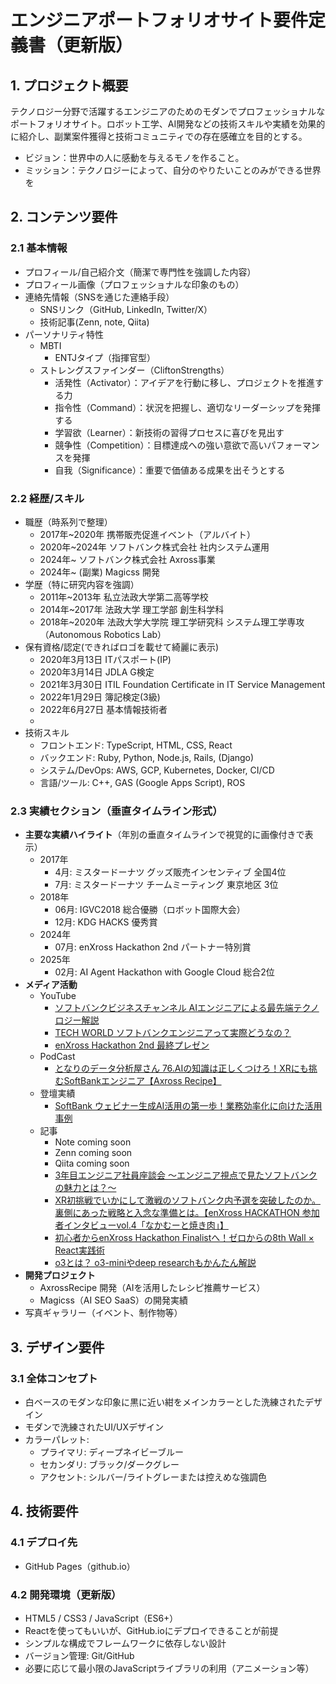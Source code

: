 # エンジニアポートフォリオサイト要件定義書（更新版）

## 1. プロジェクト概要
テクノロジー分野で活躍するエンジニアのためのモダンでプロフェッショナルなポートフォリオサイト。ロボット工学、AI開発などの技術スキルや実績を効果的に紹介し、副業案件獲得と技術コミュニティでの存在感確立を目的とする。
- ビジョン：世界中の人に感動を与えるモノを作ること。
- ミッション：テクノロジーによって、自分のやりたいことのみができる世界を

## 2. コンテンツ要件

### 2.1 基本情報
- プロフィール/自己紹介文（簡潔で専門性を強調した内容）
- プロフィール画像（プロフェッショナルな印象のもの）
- 連絡先情報（SNSを通じた連絡手段）
  - SNSリンク（GitHub, LinkedIn, Twitter/X）
  - 技術記事(Zenn, note, Qiita)
- パーソナリティ特性
  - MBTI
    - ENTJタイプ（指揮官型）
  - ストレングスファインダー（CliftonStrengths）
    - 活発性（Activator）：アイデアを行動に移し、プロジェクトを推進する力
    - 指令性（Command）：状況を把握し、適切なリーダーシップを発揮する
    - 学習欲（Learner）：新技術の習得プロセスに喜びを見出す
    - 競争性（Competition）：目標達成への強い意欲で高いパフォーマンスを発揮
    - 自我（Significance）：重要で価値ある成果を出そうとする

### 2.2 経歴/スキル
- 職歴（時系列で整理）
  - 2017年~2020年 携帯販売促進イベント（アルバイト）
  - 2020年~2024年 ソフトバンク株式会社 社内システム運用
  - 2024年~ ソフトバンク株式会社 Axross事業
  - 2024年~ (副業) Magicss 開発
- 学歴（特に研究内容を強調）
  - 2011年~2013年 私立法政大学第二高等学校
  - 2014年~2017年 法政大学 理工学部 創生科学科
  - 2018年~2020年 法政大学大学院 理工学研究科 システム理工学専攻（Autonomous Robotics Lab）
- 保有資格/認定(できればロゴを載せて綺麗に表示)
  - 2020年3月13日 ITパスポート(IP)
  - 2020年3月14日 JDLA G検定
  - 2021年3月30日 ITIL Foundation Certificate in IT Service Management
  - 2022年1月29日 簿記検定(3級)
  - 2022年6月27日 基本情報技術者
  - 
- 技術スキル
  - フロントエンド: TypeScript, HTML, CSS, React
  - バックエンド: Ruby, Python, Node.js, Rails, (Django)
  - システム/DevOps: AWS, GCP, Kubernetes, Docker, CI/CD
  - 言語/ツール: C++, GAS (Google Apps Script), ROS

### 2.3 実績セクション（垂直タイムライン形式）
- **主要な実績ハイライト**（年別の垂直タイムラインで視覚的に画像付きで表示）
  - 2017年
    - 4月: ミスタードーナツ グッズ販売インセンティブ 全国4位
    - 7月: ミスタードーナツ チームミーティング 東京地区 3位
  - 2018年
    - 06月: IGVC2018 総合優勝（ロボット国際大会）
    - 12月: KDG HACKS 優秀賞
  - 2024年
    - 07月: enXross Hackathon 2nd パートナー特別賞
  - 2025年
    - 02月: AI Agent Hackathon with Google Cloud 総合2位
- **メディア活動**
  - YouTube
    - [ソフトバンクビジネスチャンネル AIエンジニアによる最先端テクノロジー解説](https://www.youtube.com/playlist?list=PLuiKmtQJC8Im8VYeL4CeuX4VDap0ZahxO)
    - [TECH WORLD ソフトバンクエンジニアって実際どうなの？](https://www.youtube.com/watch?v=7zVhl7wIC3M&list=PLdWTmEF6jFdYNfb8YPgt35pH58zKQjFzT)
    - [enXross Hackathon 2nd 最終プレゼン](https://youtu.be/70QUKzJ-ciQ?si=x5_gNFDugCKbLJAj&t=7553)
  - PodCast
    - [となりのデータ分析屋さん 76.AIの知識は正しくつけろ！XRにも挑むSoftBankエンジニア【Axross Recipe】](https://open.spotify.com/episode/07Im8f3x9q1Bfek0coKcVM)
  - 登壇実績
    - [SoftBank ウェビナー生成AI活用の第一歩！業務効率化に向けた活用事例](https://biz.tm.softbank.jp/me16947-wbn-entry-axross.html)
  - 記事
    - Note coming soon
    - Zenn coming soon
    - Qiita coming soon
    - [3年目エンジニア社員座談会 〜エンジニア視点で見たソフトバンクの魅力とは？〜](https://www.softbank.jp/recruit/graduate/crosstalk/engineer/)
    - [XR初挑戦でいかにして激戦のソフトバンク内予選を突破したのか。裏側にあった戦略と入念な準備とは。【enXross HACKATHON 参加者インタビューvol.4「なかむーと焼き肉」】](https://note.com/enxross/n/n8faf0b017d92)
    - [初心者からenXross Hackathon Finalistへ！ゼロからの8th Wall × React実践術](https://www.softbank.jp/biz/blog/cloud-technology/articles/202412/enxross-finalist-react-8thwall/)
    - [o3とは？ o3-miniやdeep researchもかんたん解説](https://www.softbank.jp/biz/blog/business/articles/202503/o3/)
- **開発プロジェクト**
  - AxrossRecipe 開発（AIを活用したレシピ推薦サービス）
  - Magicss（AI SEO SaaS）の開発実績
- 写真ギャラリー（イベント、制作物等）


## 3. デザイン要件

### 3.1 全体コンセプト
- 白ベースのモダンな印象に黒に近い紺をメインカラーとした洗練されたデザイン
- モダンで洗練されたUI/UXデザイン
- カラーパレット:
  - プライマリ: ディープネイビーブルー
  - セカンダリ: ブラック/ダークグレー
  - アクセント: シルバー/ライトグレーまたは控えめな強調色

## 4. 技術要件

### 4.1 デプロイ先
- GitHub Pages（github.io）

### 4.2 開発環境（更新版）
- HTML5 / CSS3 / JavaScript（ES6+）
- Reactを使ってもいいが、GitHub.ioにデプロイできることが前提
- シンプルな構成でフレームワークに依存しない設計
- バージョン管理: Git/GitHub
- 必要に応じて最小限のJavaScriptライブラリの利用（アニメーション等）
